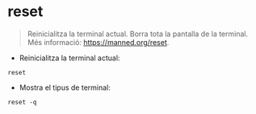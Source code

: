 # reset

> Reinicialitza la terminal actual. Borra tota la pantalla de la terminal.
> Més informació: <https://manned.org/reset>.

- Reinicialitza la terminal actual:

`reset`

- Mostra el tipus de terminal:

`reset -q`
